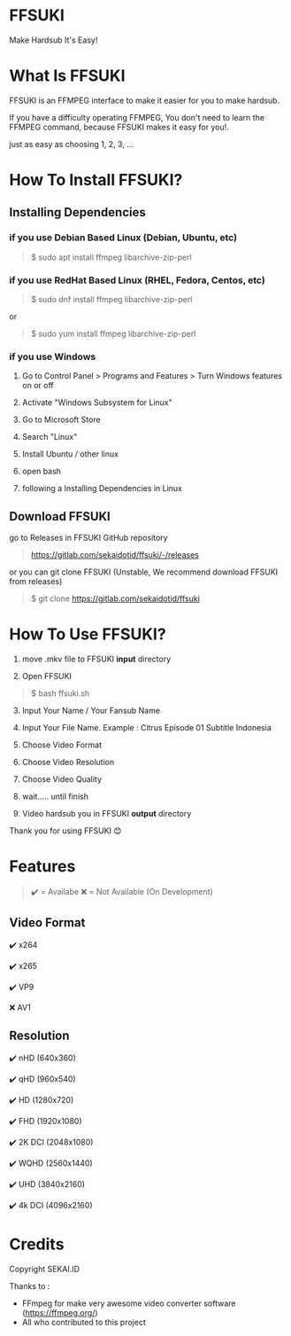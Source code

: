 # FFSUKI

Make Hardsub It's Easy!

# What Is FFSUKI

FFSUKI is an FFMPEG interface to make it easier for you to make hardsub.

If you have a difficulty operating FFMPEG, You don't need to learn the FFMPEG command, because FFSUKI makes it easy for you!.

just as easy as choosing 1, 2, 3, ...

# How To Install FFSUKI?

## Installing Dependencies

### if you use Debian Based Linux (Debian, Ubuntu, etc)

>$ sudo apt install ffmpeg libarchive-zip-perl

### if you use RedHat Based Linux (RHEL, Fedora, Centos, etc)

>$ sudo dnf install ffmpeg libarchive-zip-perl

or

>$ sudo yum install ffmpeg libarchive-zip-perl

### if you use Windows

1. Go to Control Panel > Programs and Features > Turn Windows features on or off

2. Activate "Windows Subsystem for Linux"

3. Go to Microsoft Store

4. Search "Linux"

5. Install Ubuntu / other linux

6. open bash

7. following a Installing Dependencies in Linux

## Download FFSUKI

go to Releases in FFSUKI GitHub repository

>https://gitlab.com/sekaidotid/ffsuki/-/releases

or you can git clone FFSUKI (Unstable, We recommend download FFSUKI from releases)

>$ git clone https://gitlab.com/sekaidotid/ffsuki

# How To Use FFSUKI?

1. move .mkv file to FFSUKI **input** directory

2. Open FFSUKI

>$ bash ffsuki.sh

3. Input Your Name / Your Fansub Name

4. Input Your File Name. Example : Citrus Episode 01 Subtitle Indonesia

5. Choose Video Format

6. Choose Video Resolution

7. Choose Video Quality

8. wait..... until finish

9.  Video hardsub you in FFSUKI **output** directory

Thank you for using FFSUKI 😊

# Features

> ✔️ = Availabe
> ❌ = Not Available (On Development)

## Video Format

✔️ x264

✔️ x265

✔️ VP9

❌ AV1

## Resolution

✔️ nHD (640x360)

✔️ qHD (960x540)

✔️ HD (1280x720)

✔️ FHD (1920x1080)
  
✔️ 2K DCI (2048x1080)

✔️ WQHD (2560x1440)

✔️ UHD (3840x2160)

✔️ 4k DCI (4096x2160)

# Credits

Copyright SEKAI.ID

Thanks to : 

- FFmpeg for make very awesome video converter software (https://ffmpeg.org/)
- All who contributed to this project